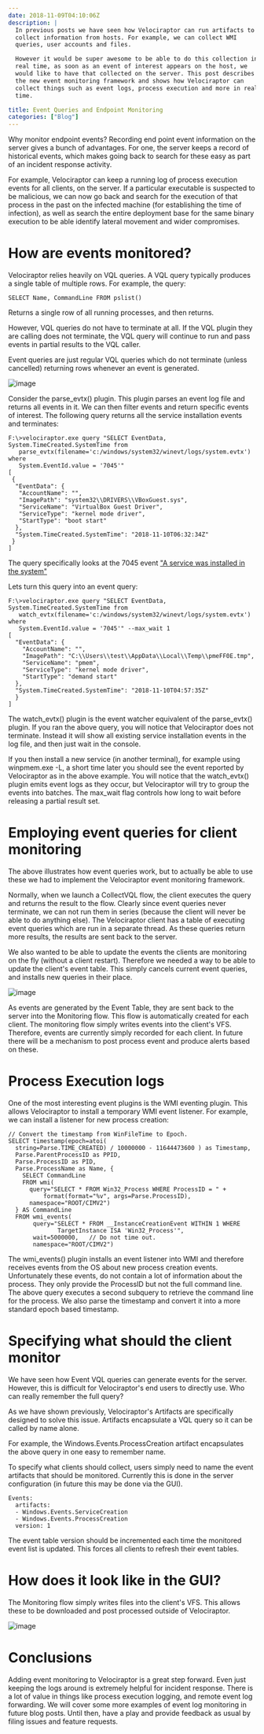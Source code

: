 ```yaml
---
date: 2018-11-09T04:10:06Z
description: |
  In previous posts we have seen how Velociraptor can run artifacts to
  collect information from hosts. For example, we can collect WMI
  queries, user accounts and files.

  However it would be super awesome to be able to do this collection in
  real time, as soon as an event of interest appears on the host, we
  would like to have that collected on the server. This post describes
  the new event monitoring framework and shows how Velociraptor can
  collect things such as event logs, process execution and more in real
  time.

title: Event Queries and Endpoint Monitoring
categories: ["Blog"]
---
```




Why monitor endpoint events? Recording end point event information on
the server gives a bunch of advantages. For one, the server keeps a
record of historical events, which makes going back to search for these
easy as part of an incident response activity.

For example, Velociraptor can keep a running log of process execution
events for all clients, on the server. If a particular executable is
suspected to be malicious, we can now go back and search for the
execution of that process in the past on the infected machine (for
establishing the time of infection), as well as search the entire
deployment base for the same binary execution to be able identify
lateral movement and wider compromises.

How are events monitored?
=========================

Velociraptor relies heavily on VQL queries. A VQL query typically
produces a single table of multiple rows. For example, the query:

``` {.sourceCode .sql}
SELECT Name, CommandLine FROM pslist()
```

Returns a single row of all running processes, and then returns.

However, VQL queries do not have to terminate at all. If the VQL plugin
they are calling does not terminate, the VQL query will continue to run
and pass events in partial results to the VQL caller.

Event queries are just regular VQL queries which do not terminate
(unless cancelled) returning rows whenever an event is generated.

![image](1.png)

Consider the parse\_evtx() plugin. This plugin parses an event log file
and returns all events in it. We can then filter events and return
specific events of interest. The following query returns all the service
installation events and terminates:

``` {.sourceCode .console}
F:\>velociraptor.exe query "SELECT EventData, System.TimeCreated.SystemTime from
   parse_evtx(filename='c:/windows/system32/winevt/logs/system.evtx') where
   System.EventId.value = '7045'"
[
 {
  "EventData": {
   "AccountName": "",
   "ImagePath": "system32\\DRIVERS\\VBoxGuest.sys",
   "ServiceName": "VirtualBox Guest Driver",
   "ServiceType": "kernel mode driver",
   "StartType": "boot start"
  },
  "System.TimeCreated.SystemTime": "2018-11-10T06:32:34Z"
 }
]
```

The query specifically looks at the 7045 event [\"A service was
installed in the
system\"](http://www.eventid.net/display.asp?eventid=7045&source=service+control+manager)

Lets turn this query into an event query:

``` {.sourceCode .console}
F:\>velociraptor.exe query "SELECT EventData, System.TimeCreated.SystemTime from
   watch_evtx(filename='c:/windows/system32/winevt/logs/system.evtx') where
   System.EventId.value = '7045'" --max_wait 1
[
  "EventData": {
    "AccountName": "",
    "ImagePath": "C:\\Users\\test\\AppData\\Local\\Temp\\pmeFF0E.tmp",
    "ServiceName": "pmem",
    "ServiceType": "kernel mode driver",
    "StartType": "demand start"
  },
  "System.TimeCreated.SystemTime": "2018-11-10T04:57:35Z"
  }
]
```

The watch\_evtx() plugin is the event watcher equivalent of the
parse\_evtx() plugin. If you ran the above query, you will notice that
Velociraptor does not terminate. Instead it will show all existing
service installation events in the log file, and then just wait in the
console.

If you then install a new service (in another terminal), for example
using winpmem.exe -L, a short time later you should see the event
reported by Velociraptor as in the above example. You will notice that
the watch\_evtx() plugin emits event logs as they occur, but
Velociraptor will try to group the events into batches. The max\_wait
flag controls how long to wait before releasing a partial result set.

Employing event queries for client monitoring
=============================================

The above illustrates how event queries work, but to actually be able to
use these we had to implement the Velociraptor event monitoring
framework.

Normally, when we launch a CollectVQL flow, the client executes the
query and returns the result to the flow. Clearly since event queries
never terminate, we can not run them in series (because the client will
never be able to do anything else). The Velociraptor client has a table
of executing event queries which are run in a separate thread. As these
queries return more results, the results are sent back to the server.

We also wanted to be able to update the events the clients are
monitoring on the fly (without a client restart). Therefore we needed a
way to be able to update the client\'s event table. This simply cancels
current event queries, and installs new queries in their place.

![image](2.png)

As events are generated by the Event Table, they are sent back to the
server into the Monitoring flow. This flow is automatically created for
each client. The monitoring flow simply writes events into the client\'s
VFS. Therefore, events are currently simply recorded for each client. In
future there will be a mechanism to post process event and produce
alerts based on these.

Process Execution logs
======================

One of the most interesting event plugins is the WMI eventing plugin.
This allows Velociraptor to install a temporary WMI event listener. For
example, we can install a listener for new process creation:

``` {.sourceCode .console}
// Convert the timestamp from WinFileTime to Epoch.
SELECT timestamp(epoch=atoi(
  string=Parse.TIME_CREATED) / 10000000 - 11644473600 ) as Timestamp,
  Parse.ParentProcessID as PPID,
  Parse.ProcessID as PID,
  Parse.ProcessName as Name, {
    SELECT CommandLine
    FROM wmi(
      query="SELECT * FROM Win32_Process WHERE ProcessID = " +
          format(format="%v", args=Parse.ProcessID),
      namespace="ROOT/CIMV2")
  } AS CommandLine
  FROM wmi_events(
       query="SELECT * FROM __InstanceCreationEvent WITHIN 1 WHERE
              TargetInstance ISA 'Win32_Process'",
       wait=5000000,   // Do not time out.
       namespace="ROOT/CIMV2")
```

The wmi\_events() plugin installs an event listener into WMI and
therefore receives events from the OS about new process creation events.
Unfortunately these events, do not contain a lot of information about
the process. They only provide the ProcessID but not the full command
line. The above query executes a second subquery to retrieve the command
line for the process. We also parse the timestamp and convert it into a
more standard epoch based timestamp.

Specifying what should the client monitor
=========================================

We have seen how Event VQL queries can generate events for the server.
However, this is difficult for Velociraptor\'s end users to directly
use. Who can really remember the full query?

As we have shown previously, Velociraptor\'s Artifacts are specifically
designed to solve this issue. Artifacts encapsulate a VQL query so it
can be called by name alone.

For example, the Windows.Events.ProcessCreation artifact encapsulates
the above query in one easy to remember name.

To specify what clients should collect, users simply need to name the
event artifacts that should be monitored. Currently this is done in the
server configuration (in future this may be done via the GUI).

``` {.sourceCode .yaml}
Events:
  artifacts:
  - Windows.Events.ServiceCreation
  - Windows.Events.ProcessCreation
  version: 1
```

The event table version should be incremented each time the monitored
event list is updated. This forces all clients to refresh their event
tables.

How does it look like in the GUI?
=================================

The Monitoring flow simply writes files into the client\'s VFS. This
allows these to be downloaded and post processed outside of
Velociraptor.

![image](3.png)

Conclusions
===========

Adding event monitoring to Velociraptor is a great step forward. Even
just keeping the logs around is extremely helpful for incident response.
There is a lot of value in things like process execution logging, and
remote event log forwarding. We will cover some more examples of event
log monitoring in future blog posts. Until then, have a play and provide
feedback as usual by filing issues and feature requests.
